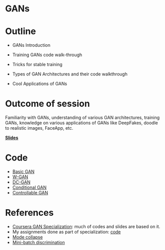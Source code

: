 # GANs


# Outline

* GANs Introduction
	
* Training GANs code walk-through
	
* Tricks for stable training
	
* Types of GAN Architectures and their code walkthrough
	
* Cool Applications of GANs
	


# Outcome of session
Familiarity with GANs, understanding of various GAN architectures, training GANs, knowledge on various applications of GANs like DeepFakes, doodle to realistic images, FaceApp, etc.


**[Slides](https://iiitaphyd-my.sharepoint.com/:p:/g/personal/avani_gupta_research_iiit_ac_in/EYhGorJ1PDNEq7uavee0D1QBUlnzsgtWWSKCE7OdZ_I_jw?e=33m4dr)**

# Code
* [Basic GAN](https://colab.research.google.com/drive/1MrH2yXzioI8QQ4wkWtqzuCHx8mIVgEtZ?usp=sharing)
* [W-GAN](https://colab.research.google.com/drive/1EDl5qfvUQBWS37nnnMYULCuBw0aajZ-i?usp=sharing)
* [DC-GAN](https://colab.research.google.com/drive/1jFVGUaU7hijtGroOMkxKjJdJD5wmDeb9?usp=sharing)
* [Conditional GAN](https://colab.research.google.com/drive/1PJhBaWWcDBsokfmNP2l13Ha4_cIcS0qV?usp=sharing)
* [Controllable GAN](https://colab.research.google.com/drive/1mJH89nRJn8VcTWuiWSriJMUhO0ILkMZi?usp=sharing)


# References
* [Coursera GAN Specialization](https://www.coursera.org/specializations/generative-adversarial-networks-gans): much of codes and slides are based on it.
* My assignments done as part of specialization: [code](https://github.com/avani17101/Coursera-GANs-Specialization)
* [Mode collapse](https://aiden.nibali.org/blog/2017-01-18-mode-collapse-gans/)
* [Mini-batch discrimination](https://www.inference.vc/understanding-minibatch-discrimination-in-gan)
